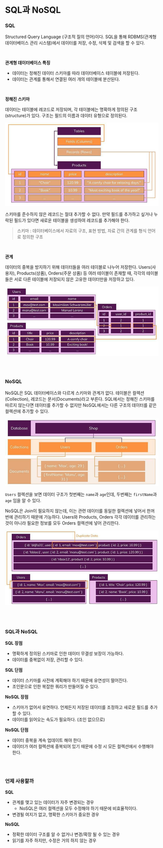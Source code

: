 # SQL과 NoSQL

### SQL

Structured Query Language (구조적 질의 언어)이다. SQL을 통해 RDBMS(관계형 데이터베이스 관리 시스템)에서 데이터를 저장, 수정, 삭제 및 검색을 할 수 있다. 

</br>

**관계형 데이터베이스 특징**

- 데이터는 정해진 데이터 스키마를 따라 데이터베이스 테이블에 저장된다.
- 데이터는 관계를 통해서 연결된 여러 개의 테이블에 분산된다.

</br>

**정해진 스키마**

데이터는 테이블에 레코드로 저장되며, 각 테이블에는 명확하게 정의된 구조(structure)가 있다. 구조는 필드의 이름과 데이터 유형으로 정의된다.

![table](SQL&NoSQL.assets/table.jpg)

스키마를 준수하지 않은 레코드는 절대 추가할 수 없다. 만약 필드를 추가하고 싶거나 누락된 필드가 있다면 새로운 테이블을 생성하여 레코드를 추가해야 한다.

> 스키마 : 데이터베이스에서 자료의 구조, 표현 방법, 자료 간의 관계를 형식 언어로 정의한 구조

</br>

**관계**

데이터의 중복을 방지하기 위해 데이터들을 여러 테이블로 나누어 저장한다. Users(사용자), Products(상품), Orders(주문 상품) 등 여러 테이블이 존재할 때, 각각의 테이블들은 서로 다른 테이블에 저장되지 않은 고유한 데이터만을 저장하고 있다.

![data](SQL&NoSQL.assets/data.jpg)

</br>

</br>

### NoSQL

NoSQL은 SQL 데이터베이스와 다르게 스키마와 관계가 없다. 테이블은 컬렉션(Collection), 레코드는 문서(Documents)라고 부른다. SQL에서는 정해진 스키마를 따르지 않는다면 데이터를 추가할 수 없지만 NoSQL에서는 다른 구조의 데이터를 같은 컬렉션에 추가할 수 있다.

![NoSQL](SQL&NoSQL.assets/NoSQL.jpg)

`Users` 컬렉션을 보면 데이터 구조가 첫번째는 `name`과 `age`인데, 두번째는 `firstName`과 `age` 임을 알 수 있다. 

NoSQL은 Join이 필요하지 않는데, 이는 관련 데이터를 동일한 컬렉션에 넣어서 한꺼번에 관리하기 때문에 가능하다. Users와 Products, Orders 각각 데이터를 관리하는 것이 아니라 필요한 정보를 모두 Orders 컬렉션에 넣어 관리한다.

![Collection](SQL&NoSQL.assets/Collection.jpg)

</br>

</br>

### SQL과 NoSQL

**SQL 장점**

- 명확하게 정의된 스키마로 인한 데이터 무결성 보장이 가능하다.
- 데이터를 중복없이 저장, 관리할 수 있다.

**SQL 단점**

- 데이터 스키마를 사전에 계획해야 하기 때문에 유연성이 떨어진다.
- 조인문으로 인한 복잡한 쿼리가 만들어질 수 있다.

**NoSQL 장점**

- 스키마가 없어서 유연하다. 언제든지 저장된 데이터를 조정하고 새로운 필드를 추가할 수 있다.
- 데이터를 읽어오는 속도가 필요하다. (조인 없으므로)

**NoSQL 단점**

- 데이터 중복을 계속 업데이트 해야 한다.
- 데이터가 여러 컬렉션에 중복되어 있기 때문에 수정 시 모든 컬렉션에서 수행해야 한다.

</br>

</br>

### 언제 사용할까

**SQL**

- 관계를 맺고 있는 데이터가 자주 변경되는 경우
  - NoSQL은 여러 컬렉션을 모두 수정해야 하기 때문에 비효율적이다.
- 변경될 여지가 없고, 명확한 스키마가 중요한 경우

**NoSQL**

- 정확한 데이터 구조를 알 수 없거나 변경/확장 될 수 있는 경우
- 읽기를 자주 하지만, 수정은 거의 하지 않는 경우
